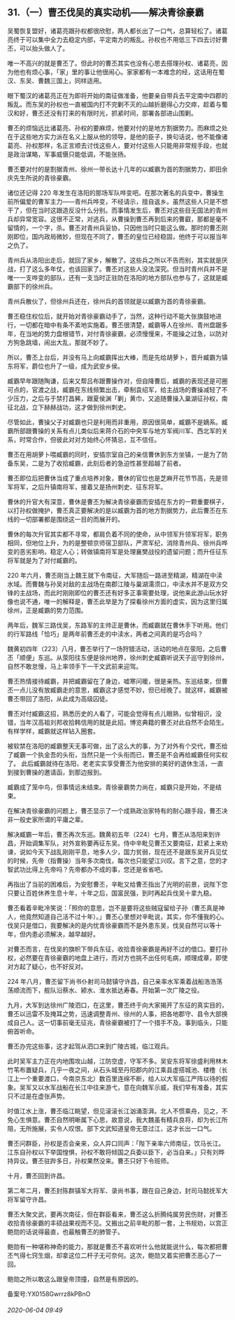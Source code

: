 ## 31.（一）曹丕伐吴的真实动机——解决青徐豪霸
吴蜀恢复盟好，诸葛亮跟孙权都很欣慰，两人都长出了一口气，总算轻松了。诸葛亮终于可以集中全力去稳定内部，平定南方的叛乱。孙权也不用低三下四去讨好曹丕，可以抬头做人了。



唯一不高兴的就是曹丕了。但此时的曹丕其实也没有心思去搭理孙权、诸葛亮，因为他也有烦心事，「家」里的事让他很闹心。家家都有一本难念的经，这话用在蜀汉、东吴、曹魏三国上，同样适用。



眼下蜀汉的诸葛亮正在为即将开始的南征做准备，他要亲自带兵去平定南中四郡的叛乱。而东吴的孙权也一直被国内打不完剿不灭的山越折磨得心力交瘁，趁着与蜀汉和好，曹丕还没有打来的有限时光，抓紧时间，部署各部进山围剿。



曹丕的烦恼远比诸葛亮、孙权的要麻烦，他要对付的是地方割据势力。而麻烦之处在于这些地方实力派在名义上服从他的领导，是他的臣子，换句话说，他不能像诸葛亮、孙权那样，名正言顺去讨伐这些人，要对付这些人只能用非常规手段，也就是政治谋略，军事威慑只能低调，不能张扬。



曹丕要对付的是割据青州、徐州一带长达十几年的以臧霸为首的割据势力，即田余庆先生所说的青徐豪霸。



诸位还记得 220 年发生在洛阳的那场军队哗变吧。在那次著名的兵变中，曹操生前所偏爱的曹军主力——青州兵哗变，不经请示，擅自返乡。虽然这些人只是不想干了，但在当时这跟造反没什么分别。而事情发生后，曹丕对这些目无国法的青州兵却异常宽容。这很不正常，对逃兵，从曹操到曹丕再到后来的曹叡，那都是毫不留情的，一个字，杀。曹丕对青州兵妥协，只因他当时只能这么做。那时的曹丕刚刚即位，国内政局微妙，但现在不同了，曹丕的皇位已经稳固，他终于可以报当年之仇了。



青州兵从洛阳出走后，就回了家乡，解散了。这些兵之所以不告而别，其实就是厌战，打了这么多年仗，也该回家了。曹丕对这些人没法深究。但当时青州兵并不是唯一一支哗变的部队，还有一支当时正驻防在洛阳的地方部队也参与了，这就是臧霸部下的徐州兵。



青州兵散伙了，但徐州兵还在，徐州兵的首领就是以臧霸为首的青徐豪霸。



曹丕稳住权位后，就开始对青徐豪霸动手了，当然，这种行动不能大张旗鼓地进行，一切都在暗中有条不紊地实施着。曹丕很清楚，臧霸等人在徐州、青州盘踞多年，在当地的势力盘根错节，对付青徐豪霸，必须慢慢来，不能操之过急，以防对方狗急跳墙，闹出大乱，那就不妙了。



所以，曹丕上台后，并没有马上向臧霸挥出大棒，而是先给胡萝卜，晋升臧霸为镇东将军，爵位也升了一级，成为武安乡侯。



臧霸早年跟随陶谦，后来又帮吕布跟曹操作对，但自降曹后，臧霸的表现还是可圈可点的，官渡之战，臧霸在东线频繁出击，牵制袁绍军，给主战场的曹操减轻了不少压力，之后与于禁打昌豨，跟夏侯渊「剿」黄巾，又追随曹操入巢湖征孙权，南征北战，立下赫赫战功，这才做到徐州刺史。



尽管如此，曹操父子对臧霸也只是利用而非重用，原因很简单，臧霸不是嫡系。臧霸所部跟曹操的关系有点儿类似后来蒋介石的中央军与地方军阀川军、西北军的关系，时常合作，但彼此对对方始终心怀猜忌，互不信任。



曹丕在用胡萝卜喂臧霸的同时，安插宗室自己的亲信曹休到东方坐镇，一是为了防备东吴，二是为了收拾臧霸，此刻后者的急迫性甚至超越了前者。



曹丕即位后把曹休当成了重点培养对象，曹休的官位也是芝麻开花节节高，先是领军将军，之后升镇南将军，接着又是扬州刺史、征东将军。



曹休的升官大有深意，曹休是曹丕为解决青徐豪霸而安插在东方的一颗重要棋子，以打孙权做掩护，曹丕真正要解决的是以臧霸为首的地方割据势力，此后曹丕在东线的一切部署都是围绕这一目的而展开的。



曹休的每次升官其实都不寻常，都肩负着不同的使命，从中领军升领军将军，职务相同，但地位上升，为的是整顿京师宿卫部队，严肃军纪，消除青州兵、徐州兵哗变的恶劣影响，稳定人心；转做镇南将军是处理襄樊战役的遗留问题；而升任征东将军就是为了对付臧霸的。



220 年六月，曹丕刚当上魏王就下令南征，大军随后一路进至精湖，精湖在中渎水域。而曹魏与孙吴对敌的主战场在南郡江陵与巢湖濡须口，中渎水并不是双方交锋的主战场，而此时刚刚即位的曹丕还有好多正事需要处理，说他来此游山玩水好像也说不通，唯一的解释是，曹丕此举是为了探看徐州方面的虚实，因为这里归属徐州，正是臧霸的势力范围。



两年后，魏军三路伐吴，东路军的主帅正是曹休，而臧霸就在曹休手下听用。他们的行军路线「恰巧」是两年前曹丕走的中渎水，两者之间真的是巧合吗？



魏黄初四年（223）八月，曹丕举行了一场狩猎活动，活动的地点在荥阳，之后曹丕「顺便」东巡。从荥阳往东便是徐州地界，徐州刺史臧霸听说天子巡守到徐州，自然不敢怠慢，马上率领手下一干文武前来迎驾。



曹丕热情接待臧霸，并把臧霸留在了身边，嘘寒问暖，很是亲热。东巡结束，但曹丕一点儿没有放臧霸走的意思，臧霸这才感觉不妙，但已经晚了。就这样，臧霸被曹丕带回了洛阳，从此成为高级囚徒。



曹丕对付臧霸这招，熟悉历史的人看了，可能会觉得有点儿眼熟，似曾相识，没错，当年汉高祖刘邦收拾韩信用的就是此招。博览典籍的曹丕对此自然不会陌生。有样学样，臧霸就这样钻入圈套。



被软禁在洛阳的臧霸整天无事可做，出了这么大的事，为了对外有个交代，曹丕给了臧霸一个执金吾的头衔，当然只是一个头衔而已，曹丕是不会再给臧霸任何实权了。 此后臧霸就待在洛阳，老老实实享受曹丕为他安排的美好的退休生活，一直到接到曹操的邀请函，到那边报到。



臧霸成了笼中鸟，但事情远未结束。青徐豪霸势力尚在，臧霸只是开始，不是结束。



在解决青徐豪霸的问题上，曹丕显示了一个成熟政治家特有的耐心跟手段，曹丕决非一般史家所谓的平庸之辈。



解决臧霸一年后，曹丕再次东巡。魏黄初五年（224）七月，曹丕从洛阳来到许昌，开始调集军队，对外宣称要再征东吴。侍中辛毗见曹丕又要南征，赶紧上来劝谏，说如今天下战乱刚刚平息，地多人少，国力贫弱，现在还不是跟东吴开兵见仗的时候，先帝（指曹操）当年多次南伐，每次也只能望江兴叹。言下之意，您的才智武功比得上先帝吗？先帝都办不成的事，您还是省省吧。



再指出了当前的困难后，为安慰曹丕，辛毗又给曹丕指出了光明的前景，说陛下您只要让百姓休养生息十年，十年之后，国富民强，到时再起兵伐吴十拿九稳。



曹丕看着辛毗冷笑说：「照你的意思，岂不是要将这些贼寇留给子孙（曹丕真是神人，他竟然知道自己活不过十年）。」曹丕心里想对辛毗说，其实，你不懂我的心。伐吴只是借口，我要解决的是内忧青徐豪霸而不是外患东吴，伐吴自然可以等十年，但内患必须解决，越早越好。



对曹丕而言，在伐吴的旗帜下带兵东征，收拾青徐豪霸是再好不过的借口。要打孙权，必然要在青徐豪霸的地盘上进行，而对方也挑不出任何毛病，顺理成章，即使对方起了疑心，也不好反对。



224 年八月，曹丕留下尚书仆射司马懿镇守许昌，自己亲率水军乘着战船浩浩荡荡顺流而下，舰队沿蔡水、颍水、淮水抵达寿春。开始第一次广陵之役。



九月，大军到达徐州广陵泗口，在这里，曹丕终于向大家揭开了东征的真实目的，曹丕以迅雷不及掩耳之势，迅速调整青州、徐州的人事，把各地郡守、县令大部换成自己人。这一切事前毫无征兆，青徐豪霸被打了一个措手不及。事到临头，只能俯首听命。



曹丕办完这些事，这才起驾从泗口来到广陵古城，临江观兵。



此时吴军主力正在内地围攻山越，江防空虚，守军不多。吴安东将军徐盛利用林木竹苇布置疑兵，几乎一夜之间，从石头城至丹阳郡内的江乘县虚搭城池、楼橹（长江上一个重要渡口，今南京东北）数百里连绵不断，给人以大军临江严阵以待的假象。吴军又以水军战船在长江中往来游弋，意在向魏军示威，我们早有准备，其实只不过是在虚张声势。



时值江水上涨，曹丕临江眺望，但见滚滚长江汹涌澎湃。北人不惯乘舟，见之，不免心生惧意。曹丕自然明晰属下心思，故意说，我大魏虽有精兵良将，却为长江所阻，无所施展，实令人叹恨。部下文武知道皇帝无意过江，这才长出一口气。



曹丕问群臣，孙权是否会亲来，众人异口同声：「陛下亲率六师南征，饮马长江。江东自孙权以下举国惶惧，孙权不敢将倾国之兵委以臣下，必当自来。」只有刘晔持异议。曹丕驻跸多日，孙权果然没来。曹丕只好下令班师。



十月，曹丕回到许昌。



第二年二月，曹丕封陈群镇军大将军、录尚书事，跟在自己身边，封司马懿抚军大将军留守许昌。



曹丕大聚文武，要再次南征，但在群臣看来，曹丕这么折腾纯属劳民伤财，对曹丕收拾青徐豪霸的丰硕战果视而不见。又搬出之前辛毗的那一套，上书规劝，以宫正鲍勋的话说得最直，也最触曹丕的肺管子。



鲍勋有一种堪称神奇的能力，那就是曹丕不喜欢听什么他就能说什么，每次都把曹丕气得七窍生烟，却拿这位二杆子无可奈何。这次，鲍勋又着实把曹丕恶心了一回。



鲍勋之所以敢这么跟皇帝顶撞，自然是有原因的。



备案号:YX0158Gwrrz8kPBnO


###### 2020-06-04 09:49
